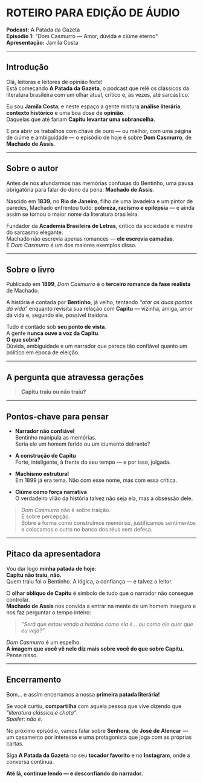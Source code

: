# ROTEIRO PARA EDIÇÃO DE ÁUDIO

**Podcast:** A Patada da Gazeta  
**Episódio 1:** "Dom Casmurro — Amor, dúvida e ciúme eterno"  
**Apresentação:** Jamila Costa

---

## Introdução

Olá, leitoras e leitores de opinião forte!  
Está começando **A Patada da Gazeta**, o podcast que relê os clássicos da literatura brasileira com um olhar atual, crítico e, às vezes, até sarcástico.

Eu sou **Jamila Costa**, e neste espaço a gente mistura **análise literária**, **contexto histórico** e uma boa dose de **opinião**.  
Daquelas que até fariam **Capitu levantar uma sobrancelha**.

E pra abrir os trabalhos com chave de ouro — ou melhor, com uma página de ciúme e ambiguidade — o episódio de hoje é sobre **Dom Casmurro**, de **Machado de Assis**.

---

## Sobre o autor

Antes de nos afundarmos nas memórias confusas do Bentinho, uma pausa obrigatória para falar do dono da pena: **Machado de Assis**.

Nascido em **1839**, no **Rio de Janeiro**, filho de uma lavadeira e um pintor de paredes, Machado enfrentou tudo: **pobreza, racismo e epilepsia** — e ainda assim se tornou o maior nome da literatura brasileira.

Fundador da **Academia Brasileira de Letras**, crítico da sociedade e mestre do sarcasmo elegante.  
Machado não escrevia apenas romances — **ele escrevia camadas**.  
E *Dom Casmurro* é um dos maiores exemplos disso.

---

## Sobre o livro

Publicado em **1899**, *Dom Casmurro* é o **terceiro romance da fase realista** de Machado.

A história é contada por **Bentinho**, já velho, tentando *“atar as duas pontas da vida”* enquanto revisita sua relação com **Capitu** — vizinha, amiga, amor da vida e, segundo ele, possível traidora.

Tudo é contado sob **seu ponto de vista**.  
A gente **nunca ouve a voz da Capitu**.  
**O que sobra?**  
Dúvida, ambiguidade e um narrador que parece tão confiável quanto um político em época de eleição.

---

## A pergunta que atravessa gerações

> **Capitu traiu ou não traiu?**

---

## Pontos-chave para pensar

- **Narrador não confiável**  
  Bentinho manipula as memórias.  
  Seria ele um homem ferido ou um ciumento delirante?

- **A construção de Capitu**  
  Forte, inteligente, à frente do seu tempo — e por isso, julgada.

- **Machismo estrutural**  
  Em 1899 já era tema. Não com esse nome, mas com essa crítica.

- **Ciúme como força narrativa**  
  O verdadeiro vilão da história talvez não seja ela, mas a obsessão dele.

> *Dom Casmurro* não é sobre traição.  
> É sobre percepção.  
> Sobre a forma como construímos memórias, justificamos sentimentos e colocamos o outro no banco dos réus sem defesa.

---

## Pitaco da apresentadora

Vou dar logo **minha patada de hoje**:  
**Capitu não traiu, não.**  
Quem traiu foi o Bentinho. A lógica, a confiança — e talvez o leitor.

O **olhar oblíquo de Capitu** é símbolo de tudo que o narrador não consegue controlar.  
**Machado de Assis** nos convida a entrar na mente de um homem inseguro e nos faz perguntar o tempo inteiro:

> *“Será que estou vendo a história como ela é... ou como ele quer que eu veja?”*

*Dom Casmurro* é um espelho.  
**A imagem que você vê nele diz mais sobre você do que sobre Capitu.**  
Pense nisso.

---

## Encerramento

Bom... e assim encerramos a nossa **primeira patada literária!**

Se você curtiu, **compartilha** com aquela pessoa que vive dizendo que *"literatura clássica é chata"*.  
*Spoiler: não é.*

No próximo episódio, vamos falar sobre **Senhora**, de **José de Alencar** —  
um casamento por interesse e uma protagonista que joga com as próprias cartas.

Siga **A Patada da Gazeta** no seu **tocador favorito** e no **Instagram**, onde a conversa continua.

**Até lá, continue lendo — e desconfiando do narrador.**